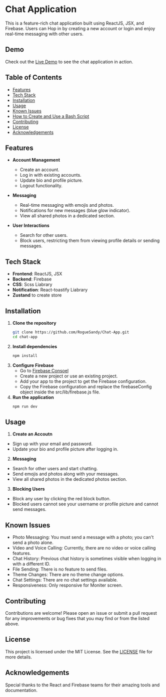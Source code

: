 # Chat Application

This is a feature-rich chat application built using ReactJS, JSX, and Firebase. Users can Hop in by creating a new account or login and enjoy real-time messaging with other users.

## Demo

Check out the [Live Demo](https://chatapp-ed6f0.web.app/) to see the chat application in action.

## Table of Contents

- [Features](#features)
- [Tech Stack](#tech-stack)
- [Installation](#installation)
- [Usage](#usage)
- [Known Issues](#known-issues)
- [How to Create and Use a Bash Script](#how-to-create-and-use-a-bash-script)
- [Contributing](#contributing)
- [License](#license)
- [Acknowledgements](#acknowledgements)

## Features

- **Account Management**
  - Create an account.
  - Log in with existing accounts.
  - Update bio and profile picture.
  - Logout functionality.

- **Messaging**
  - Real-time messaging with emojis and photos.
  - Notifications for new messages (blue glow indicator).
  - View all shared photos in a dedicated section.

- **User Interactions**
  - Search for other users.
  - Block users, restricting them from viewing profile details or sending messages.

## Tech Stack

- **Frontend**: ReactJS, JSX
- **Backend**: Firebase
- **CSS**: Scss Liabrary
- **Notification**: React-toastify Liabrary
- **Zustand** to create store

## Installation

1. **Clone the repository**
   ```bash
   git clone https://github.com/RogueSandy/Chat-App.git
   cd chat-app
2. **Install dependencies**
   ```bash
   npm install
3. **Configure Firebase**
   - Go to [Firebase Consoel](https://console.firebase.google.com/)
   - Create a new project or use an existing project.
   - Add your app to the project to get the Firebase configuration.
   - Copy the Firebase configuration and replace the firebaseConfig object inside the src/lib/firebase.js file.
4. **Run the application**
   ```bash
   npm run dev

## Usage

1. **Create an Accoutn**
  - Sign up with your email and password.
  - Update your bio and profile picture after logging in.
2. **Messaging**
  - Search for other users and start chatting.
  - Send emojis and photos along with your messages.
  - View all shared photos in the dedicated photos section.
3. **Blocking Users**
  - Block any user by clicking the red block button.
  - Blocked users cannot see your username or profile picture and cannot send messages.

## Known Issues
 - Photo Messaging: You must send a message with a photo; you can't send a photo alone.
 - Video and Voice Calling: Currently, there are no video or voice calling features.
 - Chat History: Previous chat history is sometimes visible when logging in with a different ID.
 - File Sending: There is no feature to send files.
 - Theme Changes: There are no theme change options.
 - Chat Settings: There are no chat settings available.
 - Responsiveness: Only responsive for Moniter screen.

## Contributing
Contributions are welcome! Please open an issue or submit a pull request for any improvements or bug fixes that you may find or from the listed above.

## License
This project is licensed under the MIT License. See the [LICENSE](LICENSE) file for more details.

## Acknowledgements
Special thanks to the React and Firebase teams for their amazing tools and documentation.




